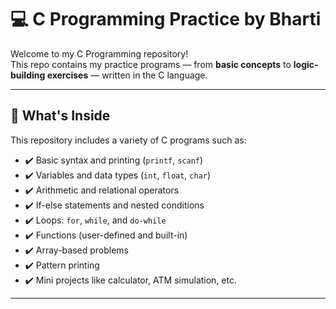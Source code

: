 # 💻 C Programming Practice by Bharti

Welcome to my C Programming repository!  
This repo contains my practice programs — from **basic concepts** to **logic-building exercises** — written in the C language.

---

## 🌟 What's Inside

This repository includes a variety of C programs such as:

- ✔️ Basic syntax and printing (`printf`, `scanf`)
- ✔️ Variables and data types (`int`, `float`, `char`)
- ✔️ Arithmetic and relational operators
- ✔️ If-else statements and nested conditions
- ✔️ Loops: `for`, `while`, and `do-while`
- ✔️ Functions (user-defined and built-in)
- ✔️ Array-based problems
- ✔️ Pattern printing
- ✔️ Mini projects like calculator, ATM simulation, etc.

---
